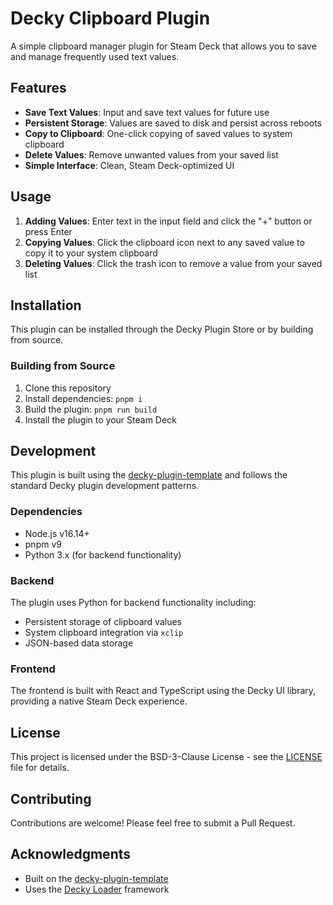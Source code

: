 # Decky Clipboard Plugin

A simple clipboard manager plugin for Steam Deck that allows you to save and manage frequently used text values.

## Features

- **Save Text Values**: Input and save text values for future use
- **Persistent Storage**: Values are saved to disk and persist across reboots
- **Copy to Clipboard**: One-click copying of saved values to system clipboard
- **Delete Values**: Remove unwanted values from your saved list
- **Simple Interface**: Clean, Steam Deck-optimized UI

## Usage

1. **Adding Values**: Enter text in the input field and click the "+" button or press Enter
2. **Copying Values**: Click the clipboard icon next to any saved value to copy it to your system clipboard
3. **Deleting Values**: Click the trash icon to remove a value from your saved list

## Installation

This plugin can be installed through the Decky Plugin Store or by building from source.

### Building from Source

1. Clone this repository
2. Install dependencies: `pnpm i`
3. Build the plugin: `pnpm run build`
4. Install the plugin to your Steam Deck

## Development

This plugin is built using the [decky-plugin-template](https://github.com/SteamDeckHomebrew/decky-plugin-template) and follows the standard Decky plugin development patterns.

### Dependencies

- Node.js v16.14+
- pnpm v9
- Python 3.x (for backend functionality)

### Backend

The plugin uses Python for backend functionality including:
- Persistent storage of clipboard values
- System clipboard integration via `xclip`
- JSON-based data storage

### Frontend

The frontend is built with React and TypeScript using the Decky UI library, providing a native Steam Deck experience.

## License

This project is licensed under the BSD-3-Clause License - see the [LICENSE](LICENSE) file for details.

## Contributing

Contributions are welcome! Please feel free to submit a Pull Request.

## Acknowledgments

- Built on the [decky-plugin-template](https://github.com/SteamDeckHomebrew/decky-plugin-template)
- Uses the [Decky Loader](https://github.com/SteamDeckHomebrew/decky-loader) framework
